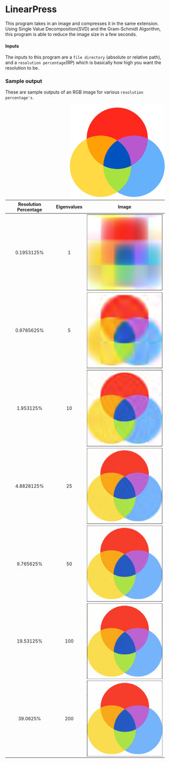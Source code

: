 # LinearPress

This program takes in an image and compresses it in the same extension. Using Single Value Decomposition(SVD) and the Gram-Schmidt Algorithm, this program is able to reduce the image size in a few seconds.

#### Inputs

The inputs to this program are a `file directory` (absolute or relative path), and a `resolution percentage`(RP) which is basically how high you want the resolution to be.

### Sample output

These are sample outputs of an RGB image for various `resolution percentage's`.

<img src="images/rgb.png" width=300 align=right>

| Resolution Percentage | Eigenvalues |                        Image                        |
| :-------------------: | :---------: | :-------------------------------------------------: |
|      0.1953125%       |      1      |  <img src="images/rgb1.png" width=300 align=right>  |
|      0.9765625%       |      5      |  <img src="images/rgb5.png" width=300 align=right>  |
|       1.953125%       |     10      | <img src="images/rgb10.png" width=300 align=right>  |
|      4.8828125%       |     25      | <img src="images/rgb25.png" width=300 align=right>  |
|       9.765625%       |     50      | <img src="images/rgb50.png" width=300 align=right>  |
|       19.53125%       |     100     | <img src="images/rgb100.png" width=300 align=right> |
|       39.0625%        |     200     | <img src="images/rgb200.png" width=300 align=right> |
